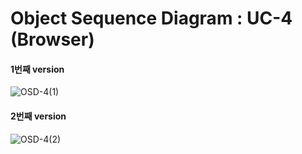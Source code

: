 # Object Sequence Diagram : UC-4 (Browser)

#### 1번째 version
![OSD-4(1)](https://user-images.githubusercontent.com/55435898/117531819-7a769a80-b01f-11eb-99cb-2a402d686c52.jpg)

#### 2번째 version
![OSD-4(2)](https://user-images.githubusercontent.com/55435898/117531822-7d718b00-b01f-11eb-8011-d5beed970cf9.jpg)
